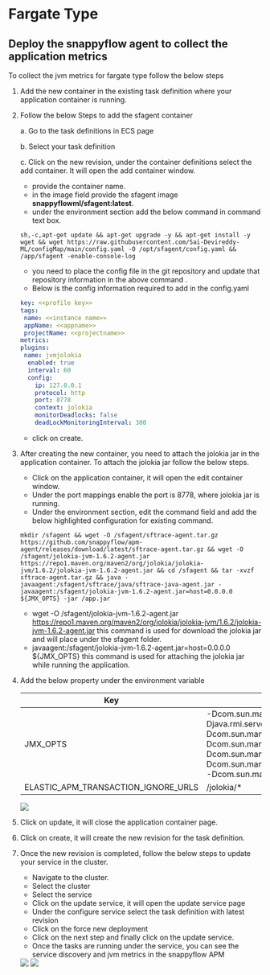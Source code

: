 # Fargate Type


## Deploy the snappyflow agent to collect the application metrics
To collect the jvm metrics for fargate type follow the below steps
1.	Add the new container in the existing task definition where your application container is running.
2.	Follow the below Steps to add the sfagent container

    a.  Go to the task definitions in ECS page

    b.  Select your task definition

    c.  Click on the new revision, under the container definitions select the add 	container. It will open the add container window.
	 
	  - provide the container name.
	  - in the image field provide the sfagent image **snappyflowml/sfagent:latest**.
	  - under the environment section add the below command in command text box.
	  ```shell 
      sh,-c,apt-get update && apt-get upgrade -y && apt-get install -y wget && wget https://raw.githubusercontent.com/Sai-Devireddy-ML/configMap/main/config.yaml -O /opt/sfagent/config.yaml && /app/sfagent -enable-console-log 
      ```

	  - you need to place the config file in the git repository and update that repository information in the above command .
	  - Below is the config information required to add in the config.yaml
	  ```yaml
	 key: <<profile key>>
	 tags:
       name: <<instance name>>
       appName: <<appname>>
       projectName: <<projectname>>
     metrics:
    plugins:
       name: jvmjolokia
        enabled: true
        interval: 60
        config:
          ip: 127.0.0.1
          protocol: http
          port: 8778
          context: jolokia
          monitorDeadlocks: false
          deadLockMonitoringInterval: 300
	  ```
	  - click on create.
	 
3. After creating the new container, you need to attach the jolokia jar in the application container. To attach the jolokia jar follow the below steps.
    -  Click on the application container, it will open the edit container window.
    - Under the port mappings enable the port is 8778, where jolokia jar is running.
    - Under the environment section, edit the command field and add the below highlighted configuration for existing command.
    ```shell
    mkdir /sfagent && wget -O /sfagent/sftrace-agent.tar.gz https://github.com/snappyflow/apm-agent/releases/download/latest/sftrace-agent.tar.gz && wget -O /sfagent/jolokia-jvm-1.6.2-agent.jar https://repo1.maven.org/maven2/org/jolokia/jolokia-jvm/1.6.2/jolokia-jvm-1.6.2-agent.jar && cd /sfagent && tar -xvzf sftrace-agent.tar.gz && java -javaagent:/sfagent/sftrace/java/sftrace-java-agent.jar -javaagent:/sfagent/jolokia-jvm-1.6.2-agent.jar=host=0.0.0.0 ${JMX_OPTS} -jar /app.jar
    ```

    - wget -O /sfagent/jolokia-jvm-1.6.2-agent.jar https://repo1.maven.org/maven2/org/jolokia/jolokia-jvm/1.6.2/jolokia-jvm-1.6.2-agent.jar   this command is used for download the jolokia jar and will place under the sfagent folder.
    -   javaagent:/sfagent/jolokia-jvm-1.6.2-agent.jar=host=0.0.0.0 ${JMX_OPTS} this command is used for attaching the jolokia jar while running the application.
4.	Add the below property under the environment variable

    |  Key | Value  |
    | --- | --- |
    | JMX_OPTS  | -Dcom.sun.management.jmxremote -Djava.rmi.server.hostname=127.0.0.1 -Dcom.sun.management.jmxremote.local.only=false -Dcom.sun.management.jmxremote.port=5555 -Dcom.sun.management.jmxremote.rmi.port=5555 -Dcom.sun.management.jmxremote.authenticate=false -Dcom.sun.management.jmxremote.ssl=false |
    | ELASTIC_APM_TRANSACTION_IGNORE_URLS |  /jolokia/* |
	
	<img src="/img/java/setup_snappyflow_agent_env.PNG" /> <br/>

5.	Click on update, it will close the application container page.
6.	Click on create, it will create the new revision for the task definition.
7.	Once the new revision is completed, follow the below steps to update your service in the cluster.
	-	Navigate to the cluster.
	-	Select the cluster
	-	Select the service
	-	Click on the update service, it will open the update service page
	-	Under the configure service select the task definition with latest revision
	-	Click on the force new deployment
	-	Click on the next step and finally click on the update service.
	-	Once the tasks are running under the service, you can see the service discovery and jvm metrics in the snappyflow APM 
	<img src="/img/java/Setup_snappyflow_agent_inventory.PNG" />
	<img src="/img/java/setup_snappyflow_agent_dashboard.PNG" />

